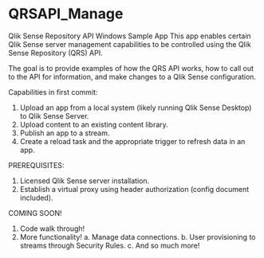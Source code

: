 QRSAPI_Manage
=============

Qlik Sense Repository API Windows Sample App
This app enables certain Qlik Sense server management capabilities to be
controlled using the Qlik Sense Repository (QRS) API.

The goal is to provide examples of how the QRS API works, how to call
out to the API for information, and make changes to a Qlik Sense
configuration.

Capabilities in first commit:
1.  Upload an app from a local system (likely running Qlik Sense
Desktop) to Qlik Sense Server.
2.  Upload content to an existing content library.
3.  Publish an app to a stream.
4.  Create a reload task and the appropriate trigger to refresh data in
an app.

PREREQUISITES:
1.  Licensed Qlik Sense server installation.
2.  Establish a virtual proxy using header authorization (config
document included).

COMING SOON!
1.  Code walk through!
2.  More functionality!
    a.  Manage data connections.
    b.  User provisioning to streams through Security Rules.
    c.  And so much more!

